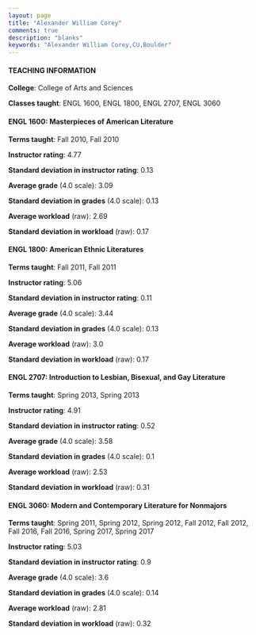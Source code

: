 ```yaml
---
layout: page
title: "Alexander William Corey" 
comments: true
description: "blanks"
keywords: "Alexander William Corey,CU,Boulder"
---
```

<head>
<script src="https://ajax.googleapis.com/ajax/libs/jquery/2.1.3/jquery.min.js"></script>
<script src="https://dl.dropboxusercontent.com/s/pc42nxpaw1ea4o9/highcharts.js?dl=0"></script>
<!-- <script src="../assets/js/highcharts.js"></script> -->
<style type="text/css">@font-face {
	font-family: "Bebas Neue";
	src: url(https://www.filehosting.org/file/details/544349/BebasNeue Regular.otf) format("opentype");
	}
	h1.Bebas { 
		font-family: "Bebas Neue", Verdana, Tahoma;
	}
</style>
</head>
	   
#### TEACHING INFORMATION

**College**: College of Arts and Sciences

**Classes taught**: ENGL 1600, ENGL 1800, ENGL 2707, ENGL 3060

#### ENGL 1600: Masterpieces of American Literature

**Terms taught**: Fall 2010, Fall 2010

**Instructor rating**: 4.77

**Standard deviation in instructor rating**: 0.13

**Average grade** (4.0 scale): 3.09

**Standard deviation in grades** (4.0 scale): 0.13

**Average workload** (raw): 2.69

**Standard deviation in workload** (raw): 0.17

#### ENGL 1800: American Ethnic Literatures

**Terms taught**: Fall 2011, Fall 2011

**Instructor rating**: 5.06

**Standard deviation in instructor rating**: 0.11

**Average grade** (4.0 scale): 3.44

**Standard deviation in grades** (4.0 scale): 0.13

**Average workload** (raw): 3.0

**Standard deviation in workload** (raw): 0.17

#### ENGL 2707: Introduction to Lesbian, Bisexual, and Gay Literature

**Terms taught**: Spring 2013, Spring 2013

**Instructor rating**: 4.91

**Standard deviation in instructor rating**: 0.52

**Average grade** (4.0 scale): 3.58

**Standard deviation in grades** (4.0 scale): 0.1

**Average workload** (raw): 2.53

**Standard deviation in workload** (raw): 0.31

#### ENGL 3060: Modern and Contemporary Literature for Nonmajors

**Terms taught**: Spring 2011, Spring 2012, Spring 2012, Fall 2012, Fall 2012, Fall 2016, Fall 2016, Spring 2017, Spring 2017

**Instructor rating**: 5.03

**Standard deviation in instructor rating**: 0.9

**Average grade** (4.0 scale): 3.6

**Standard deviation in grades** (4.0 scale): 0.14

**Average workload** (raw): 2.81

**Standard deviation in workload** (raw): 0.32

